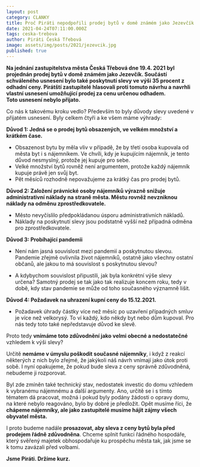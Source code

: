 ```yaml
---
layout: post
category: CLANKY
title: Proč Piráti nepodpořili prodej bytů v domě známém jako Jezevčík
date: 2021-04-24T07:11:00.000Z
tags: ceska-trebova
author: Piráti Česká Třebová
image: assets/img/posts/2021/jezevcik.jpg
published: true
---
```

**Na jednání zastupitelstva města Česká Třebová dne 19.4. 2021 byl projednán prodej bytů v domě známém jako Jezevčík. Součástí schváleného usnesení bylo také poskytnutí slevy ve výši 35 procent z odhadní ceny. Pirátští zastupitelé hlasovali proti tomuto návrhu a navrhli vlastní usnesení umožňující prodej za cenu určenou odhadem.  
Toto usnesení nebylo přijato.**  

Co nás k takovému kroku vedlo?  Především to byly důvody slevy uvedené v přijatém usnesení. Byly celkem čtyři a ke všem máme výhrady:

**Důvod 1: Jedná se o prodej bytů obsazených, ve velkém množství a krátkém čase.**
 - Obsazenost bytu by měla vliv v případě, že by třetí osoba kupovala od   města byt i s nájemníkem. Ve chvíli, kdy je kupujícím nájemník, je tento důvod nesmyslný, protože jej kupuje pro sebe.   
 - Velké množství bytů rovněž není argumentem, protože každý nájemník kupuje právě jen   svůj byt.   
 - Pět měsíců rozhodně nepovažujeme za krátký čas pro prodej   bytů.

**Důvod 2: Založení právnické osoby nájemníků výrazně snižuje    administrativní náklady na straně města. Městu rovněž nevzniknou   náklady na odměnu zprostředkovatele.**

 - Město nevyčíslilo předpokládanou úsporu administrativních nákladů.
 - Náklady na poskytnutí slevy jsou podstatně vyšší než případná odměna   pro zprostředkovatele.

**Důvod 3: Probíhající pandemii**  

 - Není nám jasná souvislost mezi pandemií a poskytnutou slevou.
   Pandemie zřejmě ovlivnila život nájemníků, ostatně jako všechny
   ostatní občanů, ale jakou to má souvislost s poskytnutou slevou? 
   

 - A kdybychom souvislost připustili, jak byla konkrétní výše slevy   
   určena? Samotný prodej se tak jako tak realizuje koncem roku, tedy v    době, kdy stav pandemie se může od toho současného významně lišit.

**Důvod 4: Požadavek na uhrazení kupní ceny do 15.12.2021.**  

 - Požadavek úhrady částky více než měsíc po uzavření případných smluv
   je více než velkorysý. To ví každý, kdo někdy byt nebo dům kupoval.
   Pro nás tedy toto také nepředstavuje důvod ke slevě.

Proto tedy **vnímáme toto zdůvodnění jako velmi obecné a nedostatečné** vzhledem k výši slevy?  

Určitě **nemáme v úmyslu poškodit současné nájemníky**, i když z reakcí některých z nich bylo zřejmé, že jakýkoli náš návrh vnímají jako útok proti sobě. I nyní opakujeme, že pokud bude sleva z ceny správně zdůvodněná, nebudeme ji rozporovat.  

Byl zde zmíněn také technický stav, nedostatek investic do domu vzhledem k vybranému nájemnému a další argumenty. Ano, určitě se i s tímto tématem dá pracovat, možná i pokud byly podány žádosti o opravy domu, na které nebylo reagováno, bylo by dobré je předložit. Opět musíme říci, že **chápeme nájemníky, ale jako zastupitelé musíme hájit zájmy všech obyvatel města.**

I proto budeme nadále **prosazovat, aby sleva z ceny bytů byla před prodejem řádně zdůvodněna**. Chceme splnit funkci řádného hospodáře, který svěřený majetek obhospodařuje ku prospěchu města tak, jak jsme se k tomu zavázali před volbami.

**Jsme Piráti. Držíme kurz.**

